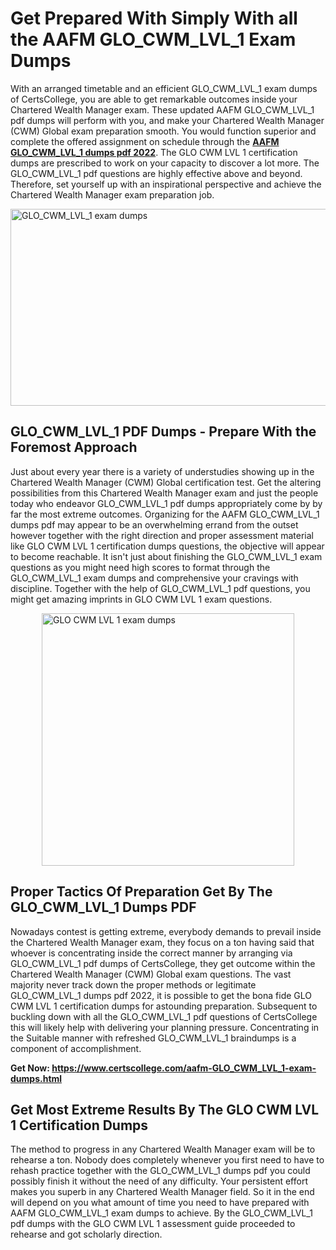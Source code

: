 <h1><strong>Get Prepared With Simply With all the AAFM GLO_CWM_LVL_1 Exam Dumps&nbsp;</strong></h1>
<p><span style="font-weight: 400;">With an arranged timetable and an efficient  GLO_CWM_LVL_1 exam dumps of CertsCollege, you are able to get remarkable outcomes inside your Chartered Wealth Manager  exam. These updated AAFM GLO_CWM_LVL_1 pdf dumps will perform with you, and make your Chartered Wealth Manager (CWM) Global exam preparation smooth. You would function superior and complete the offered assignment on schedule through the <strong><a href="https://www.certscollege.com/aafm-GLO_CWM_LVL_1-exam-dumps.html">AAFM GLO_CWM_LVL_1 dumps pdf 2022</a></strong>. The GLO CWM LVL 1 certification dumps are prescribed to work on your capacity to discover a lot more. The  GLO_CWM_LVL_1 pdf questions are highly effective above and beyond. Therefore, set yourself up with an inspirational perspective and achieve the Chartered Wealth Manager  exam preparation job.&nbsp;</span></p>
<p><span style="font-weight: 400;"><img style="display: block; margin-left: auto; margin-right: auto;" src="https://i.ibb.co/CPDK3ps/Yellow-and-Blue-Initiative-Blog-Banner.png" alt="GLO_CWM_LVL_1 exam dumps" width="559" height="315" /></span></p>
<h2><strong>GLO_CWM_LVL_1 PDF Dumps - Prepare With the Foremost Approach</strong></h2>
<p><span style="font-weight: 400;">Just about every year there is a variety of understudies showing up in the Chartered Wealth Manager (CWM) Global certification test. Get the altering possibilities from this Chartered Wealth Manager  exam and just the people today who endeavor GLO_CWM_LVL_1 pdf dumps appropriately come by by far the most extreme outcomes. Organizing for the AAFM GLO_CWM_LVL_1 dumps pdf may appear to be an overwhelming errand from the outset however together with the right direction and proper assessment material like GLO CWM LVL 1 certification dumps questions, the objective will appear to become reachable. It isn't just about finishing the GLO_CWM_LVL_1 exam questions as you might need high scores to format through the GLO_CWM_LVL_1 exam dumps and comprehensive your cravings with discipline. Together with the help of GLO_CWM_LVL_1 pdf questions, you might get amazing imprints in GLO CWM LVL 1 exam questions.</span></p>
<p><span style="font-weight: 400;"><a href="https://tinyurl.com/ayuft2by"><img style="display: block; margin-left: auto; margin-right: auto;" src="https://i.ibb.co/9tMrhdY/Teacher-Appreciation-Invitation.png" alt="GLO CWM LVL 1 exam dumps " width="404" height="404" /></a></span></p>
<h2><strong>Proper Tactics Of Preparation Get By The GLO_CWM_LVL_1 Dumps PDF</strong></h2>
<p><span style="font-weight: 400;">Nowadays contest is getting extreme, everybody demands to prevail inside the Chartered Wealth Manager  exam, they focus on a ton having said that whoever is concentrating inside the correct manner by arranging via GLO_CWM_LVL_1 pdf dumps of CertsCollege, they get outcome within the Chartered Wealth Manager (CWM) Global exam questions. The vast majority never track down the proper methods or legitimate GLO_CWM_LVL_1 dumps pdf 2022, it is possible to get the bona fide GLO CWM LVL 1 certification dumps for astounding preparation. Subsequent to buckling down with all the  GLO_CWM_LVL_1 pdf questions of CertsCollege this will likely help with delivering your planning pressure. Concentrating in the Suitable manner with refreshed GLO_CWM_LVL_1 braindumps is a component of accomplishment.</span></p>
<p><span style="font-weight: 400;"><strong>Get Now: <a href="https://www.certscollege.com/aafm-GLO_CWM_LVL_1-exam-dumps.html">https://www.certscollege.com/aafm-GLO_CWM_LVL_1-exam-dumps.html</a></strong></span></p>
<h2><strong>Get Most Extreme Results By The GLO CWM LVL 1 Certification Dumps</strong></h2>
<p><span style="font-weight: 400;">The method to progress in any Chartered Wealth Manager  exam will be to rehearse a ton. Nobody does completely whenever you first need to have to rehash practice together with the GLO_CWM_LVL_1 dumps pdf you could possibly finish it without the need of any difficulty. Your persistent effort makes you superb in any Chartered Wealth Manager  field. So it in the end will depend on you what amount of time you need to have prepared with AAFM GLO_CWM_LVL_1 exam dumps to achieve. By the GLO_CWM_LVL_1 pdf dumps with the GLO CWM LVL 1 assessment guide proceeded to rehearse and got scholarly direction.</span></p>
